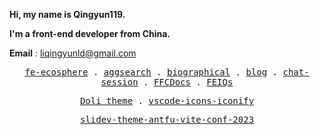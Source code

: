 **Hi, my name is Qingyun119.**
    
**I'm a front-end developer from China.**

**Email** : liqingyunld@gmail.com

<p align="center">
  <samp>
    <a href="https://www.fe-ecosphere.com/" >fe-ecosphere</a> .
    <a href="https://aggsearch.fe-ecosphere.com/" >aggsearch</a> .
    <a href="http://biographical.fe-ecosphere.com/" >biographical</a> .
    <a href="http://blog.fe-ecosphere.com/" >blog</a> .
    <a href="https://chat-session.fe-ecosphere.com/" >chat-session</a> .
    <a href="https://ffc.fe-ecosphere.com/" >FFCDocs</a> .
    <a href="https://feiqs.fe-ecosphere.com/" >FEIQs</a> 
  </samp>
</p>

<p align="center">
  <samp>
    <a href="https://marketplace.visualstudio.com/items?itemName=LQYld.doli-theme" >Doli theme</a> .
    <a href="https://marketplace.visualstudio.com/items?itemName=LQYld.vscode-icons-iconify" >vscode-icons-iconify</a>
  </samp>
</p>

<p align="center">
  <samp>
    <a href="https://slidev-theme-antfu-vite-conf-2023.fe-ecosphere.com/1" >slidev-theme-antfu-vite-conf-2023</a>
  </samp>
</p>
